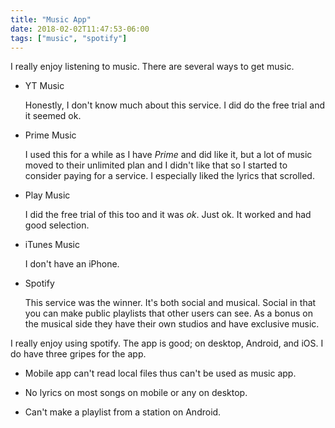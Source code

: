 ```yaml
---
title: "Music App"
date: 2018-02-02T11:47:53-06:00
tags: ["music", "spotify"]
---
```


I really enjoy listening to music. There are several ways to get music.

* YT Music

  Honestly, I don't know much about this service. I did do the free trial and it
  seemed ok.

* Prime Music
  
  I used this for a while as I have *Prime* and did like it, but a lot of music
  moved to their unlimited plan and I didn't like that so I started to consider
  paying for a service. I especially liked the lyrics that scrolled.
  
* Play Music

  I did the free trial of this too and it was *ok*. Just ok. It worked and had
  good selection.
  
* iTunes Music
  
  I don't have an iPhone.
  
* Spotify
  
  This service was the winner. It's both social and musical. Social in that you
  can make public playlists that other users can see. As a bonus on the musical
  side they have their own studios and have exclusive music.
  
I really enjoy using spotify. The app is good; on desktop, Android, and
iOS. I do have three gripes for the app.

- Mobile app can't read local files thus can't be used as music app.

- No lyrics on most songs on mobile or any on desktop.

- Can't make a playlist from a station on Android.
